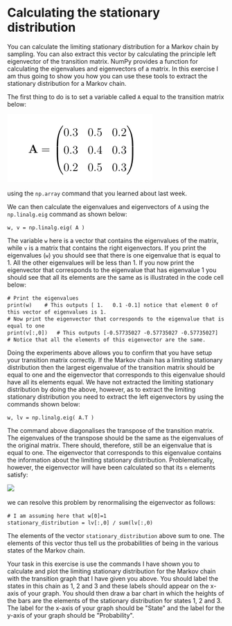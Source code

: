 # Calculating the stationary distribution

You can calculate the limiting stationary distribution for a Markov chain by sampling.  You can also extract this vector by calculating the principle left eigenvector of the transition matrix.  NumPy provides a function for calculating the eigenvalues and eigenvectors of a matrix.  In this exercise I am thus going to show you how you can use these tools to extract the stationary distribution for a Markov chain.

The first thing to do is to set a variable called `A` equal to the transition matrix below:

![](matrix.png)

using the `np.array` command that you learned about last week.

We can then calculate the eigenvalues and eigenvectors of `A` using the `np.linalg.eig` command as shown below:

````
w, v = np.linalg.eig( A )
````

The variable `w` here is a vector that contains the eigenvalues of the matrix, while `v` is a matrix that contains the right eigenvectors.  If you print the eigenvalues (`w`) you should see that there is one eigenvalue that is equal to 1.  All the other eigenvalues will be less than 1.  If you now print the eigenvector that corresponds to the eigenvalue that has eigenvalue 1 you should see that all its elements are the same as is illustrated in the code cell below:

````
# Print the eigenvalues
print(w)    # This outputs [ 1.   0.1 -0.1] notice that element 0 of this vector of eigenvalues is 1.
# Now print the eigenvector that corresponds to the eigenvalue that is equal to one
print(v[:,0])   # This outputs [-0.57735027 -0.57735027 -0.57735027]  # Notice that all the elements of this eigenvector are the same.
````

Doing the experiments above allows you to confirm that you have setup your transition matrix correctly.  If the Markov chain has a limiting stationary distribution then the largest eigenvalue of the transition matrix should be equal to one and the eigenvector that corresponds to this eigenvalue should have all its elements equal.  We have not extracted the limiting stationary distribution by doing the above, however, as to extract the limiting stationary distribution you need to extract the left eigenvectors by using the commands shown below:

````
w, lv = np.linalg.eig( A.T )
````

The command above diagonalises the transpose of the transition matrix.  The eigenvalues of the transpose should be the same as the eigenvalues of the original matrix.  There should, therefore, still be an eigenvalue that is equal to one.  The eigenvector that corresponds to this eigenvalue contains the information about the limiting stationary distribution.   Problematically, however, the eigenvector will have been calculated so that its `n` elements satisfy:

![](https://render.githubusercontent.com/render/math?math=\sum_{i=1}^nv_i^2=1)

we can resolve this problem by renormalising the eigenvector as follows:

````
# I am assuming here that w[0]=1
stationary_distribution = lv[:,0] / sum(lv[:,0)
````

The elements of the vector `stationary_distribution` above sum to one.  The elements of this vector thus tell us the probabilities of being in the various states of the Markov chain.

Your task in this exercise is use the commands I have shown you to calculate and plot the limiting stationary distribution for the Markov chain with the transition graph that I have given you above.  You should label the states in this chain as 1, 2 and 3 and these labels should appear on the x-axis of your graph.  You should then draw a bar chart in which the heights of the bars are the elements of the stationary distribution for states 1, 2 and 3.  The label for the x-axis of your graph should be "State" and the label for the y-axis of your graph should be "Probability".

